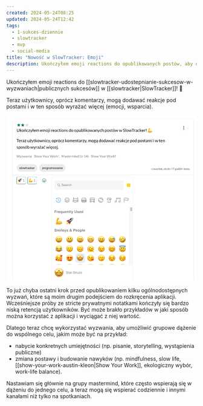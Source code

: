```yaml
---
created: 2024-05-24T08:25
updated: 2024-05-24T12:42
tags:
  - 1-sukces-dziennie
  - slowtracker
  - mvp
  - social-media
title: "Nowość w SlowTracker: Emoji"
description: Ukończyłem emoji reactions do opublikowanych postów, aby użytkownicy mogli wyrażać więcej.
---
```

Ukończyłem emoji reactions do [[slowtracker-udostepnianie-sukcesow-w-wyzwaniach|publicznych sukcesów]] w [[slowtracker|SlowTracker]]! 💪

Teraz użytkownicy, oprócz komentarzy, mogą dodawać reakcje pod postami i w ten sposób wyrażać więcej (emocji, wsparcia).

![SlowTracker Emoji](./slowtracker-emoji.png)

To już chyba ostatni krok przed opublikowaniem kilku ogólnodostępnych wyzwań, które są moim drugim podejściem do rozkręcenia aplikacji. Wcześniejsze próby ze stricte prywatnymi notatkami kończyły się bardzo niską retencją użytkowników. Być może brakło przykładów w jaki sposób można korzystać z aplikacji i wyciągać z niej wartość.

Dlatego teraz chcę wykorzystać wyzwania, aby umożliwić grupowe dążenie do wspólnego celu, jakim może być na przykład:
- nabycie konkretnych umiejętności (np. pisanie, storytelling, wystąpienia publiczne)
- zmiana postawy i budowanie nawyków (np. mindfulness, slow life, [[show-your-work-austin-kleon|Show Your Work]], ekologiczny wybór, work-life balance). 

Nastawiam się głównie na grupy mastermind, które często wspierają się w dążeniu do jednego celu, a teraz mogą się wspierać codziennie i innymi kanałami niż tylko na spotkaniach. 